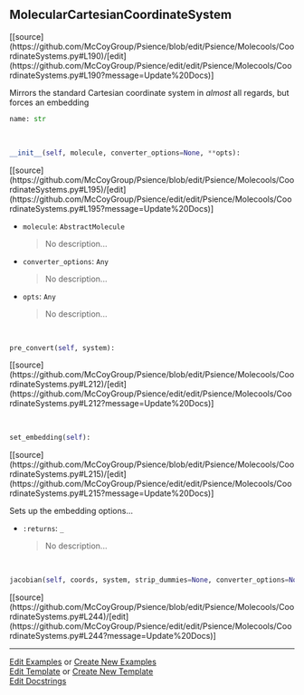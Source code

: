 ## <a id="Psience.Molecools.CoordinateSystems.MolecularCartesianCoordinateSystem">MolecularCartesianCoordinateSystem</a> 
<div class="docs-source-link" markdown="1">
[[source](https://github.com/McCoyGroup/Psience/blob/edit/Psience/Molecools/CoordinateSystems.py#L190)/[edit](https://github.com/McCoyGroup/Psience/edit/edit/Psience/Molecools/CoordinateSystems.py#L190?message=Update%20Docs)]
</div>

Mirrors the standard Cartesian coordinate system in _almost_ all regards, but forces an embedding

```python
name: str
```
<a id="Psience.Molecools.CoordinateSystems.MolecularCartesianCoordinateSystem.__init__" class="docs-object-method">&nbsp;</a> 
```python
__init__(self, molecule, converter_options=None, **opts): 
```
<div class="docs-source-link" markdown="1">
[[source](https://github.com/McCoyGroup/Psience/blob/edit/Psience/Molecools/CoordinateSystems.py#L195)/[edit](https://github.com/McCoyGroup/Psience/edit/edit/Psience/Molecools/CoordinateSystems.py#L195?message=Update%20Docs)]
</div>


- `molecule`: `AbstractMolecule`
    >No description...
- `converter_options`: `Any`
    >No description...
- `opts`: `Any`
    >No description...

<a id="Psience.Molecools.CoordinateSystems.MolecularCartesianCoordinateSystem.pre_convert" class="docs-object-method">&nbsp;</a> 
```python
pre_convert(self, system): 
```
<div class="docs-source-link" markdown="1">
[[source](https://github.com/McCoyGroup/Psience/blob/edit/Psience/Molecools/CoordinateSystems.py#L212)/[edit](https://github.com/McCoyGroup/Psience/edit/edit/Psience/Molecools/CoordinateSystems.py#L212?message=Update%20Docs)]
</div>

<a id="Psience.Molecools.CoordinateSystems.MolecularCartesianCoordinateSystem.set_embedding" class="docs-object-method">&nbsp;</a> 
```python
set_embedding(self): 
```
<div class="docs-source-link" markdown="1">
[[source](https://github.com/McCoyGroup/Psience/blob/edit/Psience/Molecools/CoordinateSystems.py#L215)/[edit](https://github.com/McCoyGroup/Psience/edit/edit/Psience/Molecools/CoordinateSystems.py#L215?message=Update%20Docs)]
</div>

Sets up the embedding options...
- `:returns`: `_`
    >No description...

<a id="Psience.Molecools.CoordinateSystems.MolecularCartesianCoordinateSystem.jacobian" class="docs-object-method">&nbsp;</a> 
```python
jacobian(self, coords, system, strip_dummies=None, converter_options=None, analytic_deriv_order=None, **kwargs): 
```
<div class="docs-source-link" markdown="1">
[[source](https://github.com/McCoyGroup/Psience/blob/edit/Psience/Molecools/CoordinateSystems.py#L244)/[edit](https://github.com/McCoyGroup/Psience/edit/edit/Psience/Molecools/CoordinateSystems.py#L244?message=Update%20Docs)]
</div>



___

[Edit Examples](https://github.com/McCoyGroup/Psience/edit/gh-pages/ci/examples/ci/docs/Psience/Molecools/CoordinateSystems/MolecularCartesianCoordinateSystem.md) or 
[Create New Examples](https://github.com/McCoyGroup/Psience/new/gh-pages/?filename=ci/examples/ci/docs/Psience/Molecools/CoordinateSystems/MolecularCartesianCoordinateSystem.md) <br/>
[Edit Template](https://github.com/McCoyGroup/Psience/edit/gh-pages/ci/docs/ci/docs/Psience/Molecools/CoordinateSystems/MolecularCartesianCoordinateSystem.md) or 
[Create New Template](https://github.com/McCoyGroup/Psience/new/gh-pages/?filename=ci/docs/templates/ci/docs/Psience/Molecools/CoordinateSystems/MolecularCartesianCoordinateSystem.md) <br/>
[Edit Docstrings](https://github.com/McCoyGroup/Psience/edit/edit/Psience/Molecools/CoordinateSystems.py#L190?message=Update%20Docs)